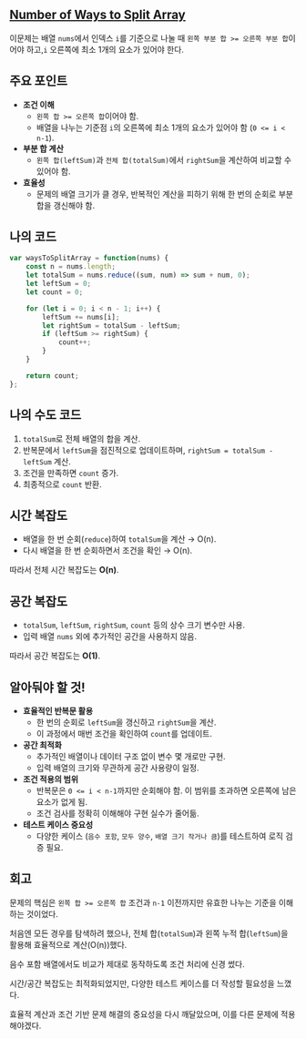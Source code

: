 ## [**Number of Ways to Split Array**](https://leetcode.com/problems/number-of-ways-to-split-array/)

이문제는 배열 `nums`에서 인덱스 `i`를 기준으로 나눌 때 `왼쪽 부분 합 >= 오른쪽 부분 합`이어야 하고,`i` 오른쪽에 최소 1개의 요소가 있어야 한다.

## 주요 포인트

- **조건 이해**
    - `왼쪽 합 >= 오른쪽 합`이어야 함.
    - 배열을 나누는 기준점 `i`의 오른쪽에 최소 1개의 요소가 있어야 함 (`0 <= i < n-1`).
- **부분 합 계산**
    - `왼쪽 합(leftSum)`과 `전체 합(totalSum)`에서 `rightSum`을 계산하여 비교할 수 있어야 함.
- **효율성**
    - 문제의 배열 크기가 클 경우, 반복적인 계산을 피하기 위해 한 번의 순회로 부분 합을 갱신해야 함.

## 나의 코드

```jsx
var waysToSplitArray = function(nums) {
    const n = nums.length;
    let totalSum = nums.reduce((sum, num) => sum + num, 0);
    let leftSum = 0;
    let count = 0;

    for (let i = 0; i < n - 1; i++) {
        leftSum += nums[i];
        let rightSum = totalSum - leftSum;
        if (leftSum >= rightSum) {
            count++;
        }
    }

    return count;
};
```

## 나의 수도 코드

1. `totalSum`로 전체 배열의 합을 계산.
2. 반복문에서 `leftSum`을 점진적으로 업데이트하며, `rightSum = totalSum - leftSum` 계산.
3. 조건을 만족하면 `count` 증가.
4. 최종적으로 `count` 반환.

## 시간 복잡도

- 배열을 한 번 순회(`reduce`)하여 `totalSum`을 계산 → O(n).
- 다시 배열을 한 번 순회하면서 조건을 확인 → O(n).

따라서 전체 시간 복잡도는 **O(n)**.

## 공간 복잡도

- `totalSum`, `leftSum`, `rightSum`, `count` 등의 상수 크기 변수만 사용.
- 입력 배열 `nums` 외에 추가적인 공간을 사용하지 않음.

따라서 공간 복잡도는 **O(1)**.

## 알아둬야 할 것!

- **효율적인 반복문 활용**
    - 한 번의 순회로 `leftSum`을 갱신하고 `rightSum`을 계산.
    - 이 과정에서 매번 조건을 확인하여 `count`를 업데이트.
- **공간 최적화**
    - 추가적인 배열이나 데이터 구조 없이 변수 몇 개로만 구현.
    - 입력 배열의 크기와 무관하게 공간 사용량이 일정.
- **조건 적용의 범위**
    - 반복문은 `0 <= i < n-1`까지만 순회해야 함. 이 범위를 초과하면 오른쪽에 남은 요소가 없게 됨.
    - 조건 검사를 정확히 이해해야 구현 실수가 줄어듦.
- **테스트 케이스 중요성**
    - 다양한 케이스 (`음수 포함`, `모두 양수`, `배열 크기 작거나 큼`)를 테스트하여 로직 검증 필요.

## 회고

문제의 핵심은 `왼쪽 합 >= 오른쪽 합` 조건과 `n-1` 이전까지만 유효한 나누는 기준을 이해하는 것이었다.

처음엔 모든 경우를 탐색하려 했으나, 전체 합(`totalSum`)과 왼쪽 누적 합(`leftSum`)을 활용해 효율적으로 계산(O(n))했다.

음수 포함 배열에서도 비교가 제대로 동작하도록 조건 처리에 신경 썼다.

시간/공간 복잡도는 최적화되었지만, 다양한 테스트 케이스를 더 작성할 필요성을 느꼈다.

효율적 계산과 조건 기반 문제 해결의 중요성을 다시 깨달았으며, 이를 다른 문제에 적용해야겠다.
